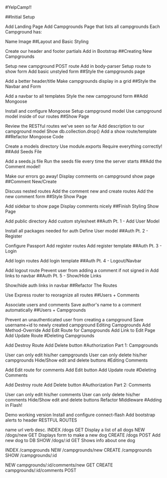 #YelpCamp!!

##Initial Setup

Add Landing Page
Add Campgrounds Page that lists all campgrounds
Each Campground has:

Name
Image
##Layout and Basic Styling

Create our header and footer partials
Add in Bootstrap
##Creating New Campgrounds

Setup new campground POST route
Add in body-parser
Setup route to show form
Add basic unstyled form
##Style the campgrounds page

Add a better header/title
Make campgrounds display in a grid
##Style the Navbar and Form

Add a navbar to all templates
Style the new campground form
##Add Mongoose

Install and configure Mongoose
Setup campground model
Use campground model inside of our routes
##Show Page

Review the RESTful routes we've seen so far
Add description to our campground model
Show db.collection.drop()
Add a show route/template
##Refactor Mongoose Code

Create a models directory
Use module.exports
Require everything correctly!
##Add Seeds File

Add a seeds.js file
Run the seeds file every time the server starts
##Add the Comment model!

Make our errors go away!
Display comments on campground show page
##Comment New/Create

Discuss nested routes
Add the comment new and create routes
Add the new comment form
##Style Show Page

Add sidebar to show page
Display comments nicely
##Finish Styling Show Page

Add public directory
Add custom stylesheet
##Auth Pt. 1 - Add User Model

Install all packages needed for auth
Define User model
##Auth Pt. 2 - Register

Configure Passport
Add register routes
Add register template
##Auth Pt. 3 - Login

Add login routes
Add login template
##Auth Pt. 4 - Logout/Navbar

Add logout route
Prevent user from adding a comment if not signed in
Add links to navbar
##Auth Pt. 5 - Show/Hide Links

Show/hide auth links in navbar
##Refactor The Routes

Use Express router to reoragnize all routes
##Users + Comments

Associate users and comments
Save author's name to a comment automatically
##Users + Campgrounds

Prevent an unauthenticated user from creating a campground
Save username+id to newly created campground
Editing Campgrounds
Add Method-Override
Add Edit Route for Campgrounds
Add Link to Edit Page
Add Update Route
#Deleting Campgrounds

Add Destroy Route
Add Delete button
#Authorization Part 1: Campgrounds

User can only edit his/her campgrounds
User can only delete his/her campgrounds
Hide/Show edit and delete buttons
#Editing Comments

Add Edit route for comments
Add Edit button
Add Update route
#Deleting Comments

Add Destroy route
Add Delete button
#Authorization Part 2: Comments

User can only edit his/her comments
User can only delete his/her comments
Hide/Show edit and delete buttons
Refactor Middleware
#Adding in Flash!

Demo working version
Install and configure connect-flash
Add bootstrap alerts to header
RESTFUL ROUTES

name url verb desc.
INDEX /dogs GET Display a list of all dogs NEW /dogs/new GET Displays form to make a new dog CREATE /dogs POST Add new dog to DB SHOW /dogs/:id GET Shows info about one dog

INDEX /campgrounds NEW /campgrounds/new CREATE /campgrounds SHOW /campgrounds/:id

NEW campgrounds/:id/comments/new GET CREATE campgrounds/:id/comments POST
